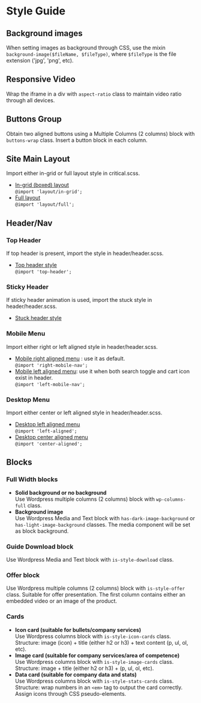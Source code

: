 # Style Guide

## Background images
When setting images as background through CSS, use the mixin `background-image($fileName, $fileType)`,
where `$fileType` is the file extension ('jpg', 'png', etc).

## Responsive Video
Wrap the iframe in a div with `aspect-ratio` class to maintain video ratio through all devices.

## Buttons Group
Obtain two aligned buttons using a Multiple Columns (2 columns) block with 
`buttons-wrap` class. Insert a button block in each column.

## Site Main Layout
Import either in-grid or full layout style in critical.scss.
* [In-grid (boxed) layout](layout/_in-grid.scss)\
    `@import 'layout/in-grid';`
* [Full layout](layout/_full.scss)\
    `@import 'layout/full';`

## Header/Nav
### Top Header
If top header is present, import the style in header/header.scss.
* [Top header style](header/_top-header.scss)\
    `@import 'top-header';`

### Sticky Header
If sticky header animation is used, import the stuck style in header/header.scss.
* [Stuck header style](header/_header-stuck.scss)

### Mobile Menu
Import either right or left aligned style in header/header.scss.
* [Mobile right aligned menu](header/_right-mobile-nav.scss) : 
    use it as default.\
    `@import 'right-mobile-nav';`
* [Mobile left aligned menu](header/_left-mobile-nav.scss):
    use it when both search toggle and cart icon exist in header.\
    `@import 'left-mobile-nav';`

### Desktop Menu
Import either center or left aligned style in header/header.scss.
* [Desktop left aligned menu](header/_left-aligned.scss)\
    `@import 'left-aligned';`
* [Desktop center aligned menu](header/_center-aligned.scss)\
    `@import 'center-aligned';`

## Blocks
### Full Width blocks
* **Solid background or no background**\
    Use Wordpress multiple columns (2 columns) block with `wp-columns-full` class.
* **Background image**\
    Use Wordpress Media and Text block with `has-dark-image-background` or 
    `has-light-image-background` classes. The media component will be set as block background.

### Guide Download block
Use Wordpress Media and Text block with `is-style-download` class.

### Offer block
Use Wordpress multiple columns (2 columns) block with `is-style-offer` class.
Suitable for offer presentation. The first column contains either an embedded
video or an image of the product.

### Cards
* **Icon card (suitable for bullets/company services)**\
    Use Wordpress columns block with `is-style-icon-cards` class.\
    Structure: image (icon) + title (either h2 or h3) + text content (p, ul, ol, etc).
* **Image card (suitable for company services/area of competence)**\
    Use Wordpress columns block with `is-style-image-cards` class.\
    Structure: image + title (either h2 or h3) + (p, ul, ol, etc).
* **Data card (suitable for company data and stats)**\
    Use Wordpress columns block with `is-style-stats-cards` class.\
    Structure: wrap numbers in an `<em>` tag to output the card correctly. 
    Assign icons through CSS pseudo-elements.